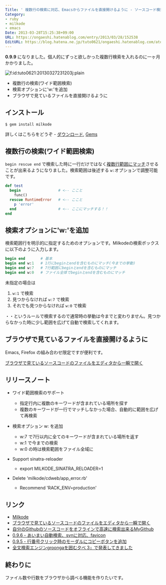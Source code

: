 ```yaml
---
Title: ' 複数行の検索に対応、Emacsからファイルを直接開けるように - ソースコード検索エンジンMilkode'
Category:
- ruby
- milkode
- emacs
Date: 2013-03-28T15:25:38+09:00
URL: https://ongaeshi.hatenablog.com/entry/2013/03/28/152538
EditURL: https://blog.hatena.ne.jp/tuto0621/ongaeshi.hatenablog.com/atom/entry/6435988827676480192
---
```


**0.9.9** になりました。個人的にずっと欲しかった複数行検索を入れるのに一ヶ月かかりました。

<p><span itemscope itemtype="http://schema.org/Photograph"><img src="http://cdn-ak.f.st-hatena.com/images/fotolife/t/tuto0621/20130327/20130327231203.jpg" alt="f:id:tuto0621:20130327231203j:plain" title="f:id:tuto0621:20130327231203j:plain" class="hatena-fotolife" itemprop="image"></span></p>

- 複数行の検索(ワイド範囲検索)
- 検索オプションに'w:'を追加
- ブラウザで見ているファイルを直接開けるように

## インストール
```
$ gem install milkode
```

詳しくはこちらをどうぞ - [ダウンロード](http://milkode.ongaeshi.me/wiki/%E3%83%80%E3%82%A6%E3%83%B3%E3%83%AD%E3%83%BC%E3%83%89), [Gems](https://rubygems.org/gems/milkode/versions/0.9.9)

## 複数行の検索(ワイド範囲検索)

`begin rescue end` で検索した時に一行だけではなく[複数行範囲にマッチ](http://kodeworld.ongaeshi.me/home?query=try+catch+s%3Acpp+&shead=package)させることが出来るようになりました。検索範囲は後述する `w:`オプションで調整可能です。

```ruby
def test
  begin                 # <-- ここと
    func()
  rescue RuntimeError   # <-- ここと
    p 'error'
  end                   # <-- ここにマッチする！！
end
```

## 検索オプションに'w:'を追加

検索範囲行を明示的に指定するためのオプションです。Milkodeの検索ボックスに以下のように入力します。

```ruby
begin end       # 基本
begin end w:1   # 1行にbeginとendを含むものにマッチ(今までの挙動)
begin end w:7   # 7行範囲にbeginとendを含むものにマッチ
begin end w:0   # ファイル全体でbeginとendを含むものにマッチ
```

未指定の場合は

1. `w:1` で検索
1. 見つからなければ `w:7` で検索
1. それでも見つからなければ `w:0` で検索

・・というルールで検索するので通常時の挙動は今までと変わりません。見つからなかった時に少し範囲を広げて自動で検索してくれます。

## ブラウザで見ているファイルを直接開けるように
Emacs, Firefox の組み合わせ限定ですが便利です。

[ブラウザで見ているソースコードのファイルをエディタから一瞬で開く ](http://ongaeshi.hatenablog.com/entry/2013/03/25/175031)

## リリースノート
* ワイド範囲検索のサポート
  * 指定行内に複数のキーワードが含まれている場所を探す
  * 複数のキーワードが一行でマッチしなかった場合、自動的に範囲を広げて再検索

* 検索オプション w: を追加
  * w:7 で7行以内に全てのキーワードが含まれている場所を返す
  * w:1 で今までの検索
  * w:0 の時は検索範囲をファイル全域に

* Support sinatra-reloader
  * export MILKODE_SINATRA_RELOADER=1

* Delete 'milkode/cdweb/app_error.rb'
  * Recommend 'RACK_ENV=production'

## リンク
- [Milkode](http://milkode.ongaeshi.me/)
- [ブラウザで見ているソースコードのファイルをエディタから一瞬で開く](http://ongaeshi.hatenablog.com/entry/2013/03/25/175031)
- [自分のGithubのソースコードをオフラインで高速に検索出来るMyGithub](http://ongaeshi.hatenablog.com/entry/2013/02/28/100921)
- [0.9.6 - あいまい自動検索、svnに対応、favicon](http://d.hatena.ne.jp/tuto0621/20121228/1356703195)
- [0.9.5 - 行番号クリック時のモーダルにコピーボタンを追加](http://d.hatena.ne.jp/tuto0621/20121210/1355131714)
- [全文検索エンジンgroongaを囲む夕べ 3」で発表してきました](http://d.hatena.ne.jp/tuto0621/20121203/1354547962)

## 終わりに
ファイル数や行数をブラウザから調べる機能を作りたいです。
